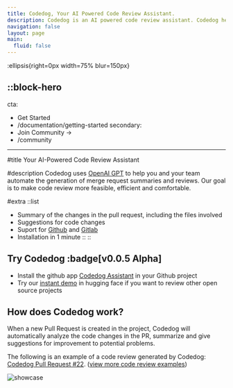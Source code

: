 ```yaml
---
title: Codedog, Your AI Powered Code Review Assistant.
description: Codedog is an AI powered code review assistant. Codedog helps you and your team automate the generation of merge request summaries and reviews.
navigation: false
layout: page
main:
  fluid: false
---
```


:ellipsis{right=0px width=75% blur=150px}

::block-hero
---
cta:
  - Get Started
  - /documentation/getting-started
secondary:
  - Join Community →
  - /community
---

#title
Your AI-Powered Code Review Assistant

#description
Codedog uses [OpenAI GPT](https://www.openai.com) to help you and your team automate the generation of merge request summaries and reviews. Our goal is to make code review more feasible, efficient and comfortable.

#extra
  ::list
  - Summary of the changes in the pull request, including the files involved
  - Suggestions for code changes
  - Suport for [Github](https://www.github.com) and [Gitlab](https://www.gitlab.com)
  - Installation in 1 minute
  ::
::


## Try Codedog :badge[v0.0.5 Alpha]

- Install the github app [Codedog Assistant](https://github.com/apps/codedog-assistant) in your Github project
- Try our [instant demo](https://huggingface.co/spaces/codedog-ai/codedog-demo) in hugging face if you want to review other open source projects

## How does Codedog work?

When a new Pull Request is created in the project, Codedog will automatically analyze the code changes in the PR, summarize and give suggestions for improvement to potential problems. 

The following is an example of a code review generated by Codedog: [Codedog Pull Request #22](https://github.com/codedog-ai/codedog/pull/22). ([view more code review examples](examples))

![showcase](showcase.png)
